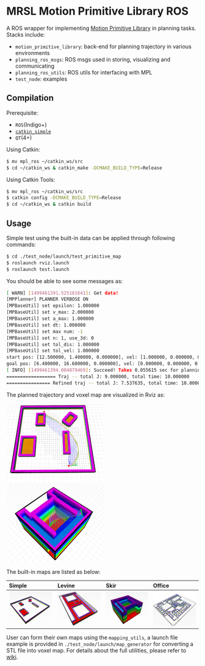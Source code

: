 MRSL Motion Primitive Library ROS
=====================
A ROS wrapper for implementing [Motion Primitive Library](https://sikang.github.io/motion_primitive_library/) in planning tasks. Stacks include:
  - `motion_primitive_library`: back-end for planning trajectory in various environments
  - `planning_ros_msgs`: ROS msgs used in storing, visualizing and communicating 
  - `planning_ros_utils`: ROS utils for interfacing with MPL
  - `test_node`: examples

## Compilation
Prerequisite:
  - `ROS`(Indigo+)
  - [`catkin_simple`](https://github.com/catkin/catkin_simple)
  - `QT`(4+)

Using Catkin:
```sh
$ mv mpl_ros ~/catkin_ws/src
$ cd ~/catkin_ws & catkin_make -DCMAKE_BUILD_TYPE=Release
```
Using Catkin Tools:
```sh
$ mv mpl_ros ~/catkin_ws/src
$ catkin config -DCMAKE_BUILD_TYPE=Release
$ cd ~/catkin_ws & catkin build
```
## Usage
Simple test using the built-in data can be applied through following commands:
```sh
$ cd ./test_node/launch/test_primitive_map
$ roslaunch rviz.launch
$ roslaunch test.launch
```

You should be able to see some messages as:
```sh
[ WARN] [1499461391.525181641]: Get data!
[MPPlanner] PLANNER VERBOSE ON
[MPBaseUtil] set epsilon: 1.000000
[MPBaseUtil] set v_max: 2.000000
[MPBaseUtil] set a_max: 1.000000
[MPBaseUtil] set dt: 1.000000
[MPBaseUtil] set max num: -1
[MPBaseUtil] set n: 1, use_3d: 0
[MPBaseUtil] set tol_dis: 1.000000
[MPBaseUtil] set tol_vel: 1.000000
start pos: [12.500000, 1.400000, 0.000000], vel: [1.000000, 0.000000, 0.000000], acc: [0.000000, 0.000000, 0.000000]
goal pos: [6.400000, 16.600000, 0.000000], vel: [0.000000, 0.000000, 0.000000], acc: [0.000000, 0.000000, 0.000000]
[ INFO] [1499461394.004879469]: Succeed! Takes 0.055615 sec for planning, expand [727] nodes
================== Traj -- total J: 9.000000, total time: 10.000000
================ Refined traj -- total J: 7.537635, total time: 10.000000
```

The planned trajectory and voxel map are visualized in Rviz as:

<img src="./test_node/samples/sample1.png" width="256"> <img src="./test_node/samples/sample2.png" width="256"> 

The built-in maps are listed as below:

Simple | Levine | Skir | Office
:----- | :----- | :--- | :-----
<img src="./test_node/maps/simple/simple.png" width="128"> |<img src="./test_node/maps/levine/levine.png" width="128"> |<img src="./test_node/maps/skir/skir.png" width="128"> |<img src="./test_node/maps/office/office.png" width="128"> 

User can form their own maps using the `mapping_utils`, a launch file example is provided in `./test_node/launch/map_generator` for converting a STL file into voxel map. 
For details about the full utilities, please refer to [wiki](https://github.com/sikang/mpl_ros/wiki).

